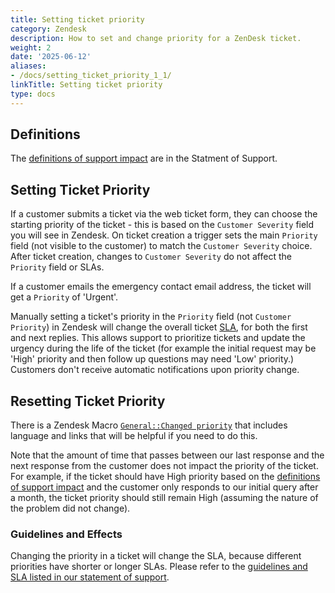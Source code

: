 ```yaml
---
title: Setting ticket priority
category: Zendesk
description: How to set and change priority for a ZenDesk ticket.
weight: 2
date: '2025-06-12'
aliases:
- /docs/setting_ticket_priority_1_1/
linkTitle: Setting ticket priority
type: docs
---
```


## Definitions

The [definitions of support impact](https://about.gitlab.com/support/definitions/#definitions-of-support-impact) are in the Statment of Support.

## Setting Ticket Priority

If a customer submits a ticket via the web ticket form, they can choose the starting priority of the ticket - this is based on the `Customer Severity` field you will see in Zendesk. On ticket creation a trigger sets the main `Priority` field (not visible to the customer) to match the `Customer Severity` choice. After ticket creation, changes to `Customer Severity` do not affect the `Priority` field or SLAs.

If a customer emails the emergency contact email address, the ticket will get a `Priority` of 'Urgent'.

Manually setting a ticket's priority in the `Priority` field (not `Customer Priority`) in Zendesk will change the overall ticket [SLA](/handbook/support/workflows/working-on-tickets#understanding-slas), for both the first and next replies. This allows support to prioritize tickets and update the urgency during the life of the ticket (for example the initial request may be 'High' priority and then follow up questions may need 'Low' priority.) Customers don't receive automatic notifications upon priority change.

## Resetting Ticket Priority

There is a Zendesk Macro [`General::Changed priority`](https://gitlab.com/search?utf8=%E2%9C%93&group_id=2573624&project_id=17008590&scope=&search_code=true&snippets=false&repository_ref=master&nav_source=navbar&search=id%3A+360093631494) that includes language and links that will be helpful if you need to do this.

Note that the amount of time that passes between our last response and the next response from the customer does not impact the priority of the ticket. For example, if the ticket should have High priority based on the [definitions of support impact](https://about.gitlab.com/support/definitions/#definitions-of-support-impact) and the customer only responds to our initial query after a month, the ticket priority should still remain High (assuming the nature of the problem did not change).

### Guidelines and Effects

Changing the priority in a ticket will change the SLA, because different priorities have shorter or longer SLAs. Please refer to the [guidelines and SLA listed in our statement of support](https://about.gitlab.com/support/#standard-support).
